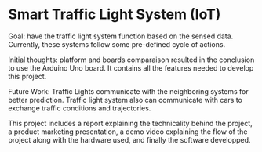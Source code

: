 # Smart Traffic Light System (IoT)

Goal: have the traffic light system function based on the sensed data. Currently, these systems follow some pre-defined cycle of actions.

Initial thoughts: platform and boards comparaison resulted in the conclusion to use the Arduino Uno board. It contains all the features needed to develop this project.

Future Work: Traffic Lights communicate with the neighboring systems for better prediction. Traffic light system also can communicate with cars to exchange traffic conditions and trajectories.

This project includes a report explaining the technicality behind the project, a product marketing presentation, a demo video explaining the flow of the project along with the hardware used, and finally the software developped.

